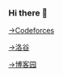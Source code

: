 ### Hi there 👋

[->Codeforces](https://codeforces.com/profile/DJLiii)

[->洛谷](https://www.luogu.com.cn/user/132696)

[->博客园](https://www.cnblogs.com/l-cacherr/)

<!--
**l-cacherr/l-cacherr** is a ✨ _special_ ✨ repository because its `README.md` (this file) appears on your GitHub profile.

Here are some ideas to get you started:

- 🔭 I’m currently working on ...
- 🌱 I’m currently learning ...
- 👯 I’m looking to collaborate on ...
- 🤔 I’m looking for help with ...
- 💬 Ask me about ...
- 📫 How to reach me: ...
- 😄 Pronouns: ...
- ⚡ Fun fact: ...
-->
